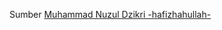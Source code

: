 ﻿Sumber
 [Muhammad Nuzul Dzikri -hafizhahullah-](https://www.youtube.com/playlist?list=PLJn69VMQAr8ooaIlHw46ME3gyNhPBmljW)
